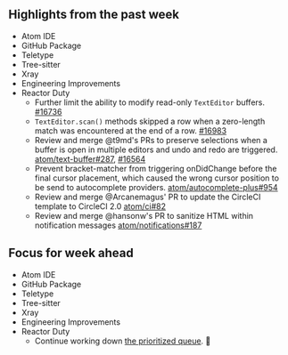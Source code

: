 ## Highlights from the past week

- Atom IDE
- GitHub Package
- Teletype
- Tree-sitter
- Xray
- Engineering Improvements
- Reactor Duty
  - Further limit the ability to modify read-only `TextEditor` buffers. [#16736](https://github.com/atom/atom/issues/16736)
  - `TextEditor.scan()` methods skipped a row when a zero-length match was encountered at the end of a row. [#16983](https://github.com/atom/atom/issues/16983)
  - Review and merge @t9md's PRs to preserve selections when a buffer is open in multiple editors and undo and redo are triggered. [atom/text-buffer#287](https://github.com/atom/text-buffer/pull/287), [#16564](https://github.com/atom/atom/pull/16564)
  - Prevent bracket-matcher from triggering onDidChange before the final cursor placement, which caused the wrong cursor position to be send to autocomplete providers. [atom/autocomplete-plus#954](https://github.com/atom/autocomplete-plus/issues/954)
  - Review and merge @Arcanemagus' PR to update the CircleCI template to CircleCI 2.0 [atom/ci#82](https://github.com/atom/ci/issues/82)
  - Review and merge @hansonw's PR to sanitize HTML within notification messages [atom/notifications#187](https://github.com/atom/notifications/pull/187)

## Focus for week ahead

- Atom IDE
- GitHub Package
- Teletype
- Tree-sitter
- Xray
- Engineering Improvements
- Reactor Duty
  - Continue working down [the prioritized queue](https://github.com/orgs/atom/projects/2). :rocket:

